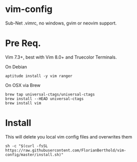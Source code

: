 # vim-config
Sub-Net .vimrc, no windows, gvim or neovim support.

# Pre Req.
Vim 7.3+, best with Vim 8.0+ and Truecolor Terminals.


On Debian
```
aptitude install -y vim ranger
```


On OSX via Brew
```
brew tap universal-ctags/universal-ctags
brew install --HEAD universal-ctags
brew install vim
```


# Install
This will delete you local vim config files and overwrites them
```
sh -c "$(curl -fsSL https://raw.githubusercontent.com/FlorianBerthold/vim-config/master/install.sh)"
```
